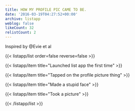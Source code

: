 ```yaml
---
title: HOW MY PROFILE PIC CAME TO BE.
date: '2016-03-19T04:27:52+00:00'
archive: listapp
weblog: false
likeCount: 32
relistCount: 2
---
```


Inspired by @Evie et al

<!--more-->

{{< listapp/list order=false reverse=false >}}

   {{< listapp/item title="Launched list app the first time" >}}

   {{< listapp/item title="Tapped on the profile picture thing" >}}

   {{< listapp/item title="Made a stupid face" >}}

   {{< listapp/item title="Took a picture" >}}

{{< /listapp/list >}}
